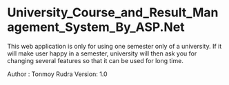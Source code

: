 # University_Course_and_Result_Management_System_By_ASP.Net
This web application is only for using one semester only of a university. If it will make user happy in a semester,
university will then ask you for changing several features so that it can be used for long time.

Author : Tonmoy Rudra
Version: 1.0

